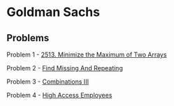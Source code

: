 # Goldman Sachs
## Problems

Problem 1 - [2513. Minimize the Maximum of Two Arrays](https://leetcode.com/problems/minimize-the-maximum-of-two-arrays/description/)

Problem 2 - [Find Missing And Repeating](https://practice.geeksforgeeks.org/problems/find-missing-and-repeating2512/1)

Problem 3 - [Combinations III ](https://leetcode.com/problems/combination-sum-iii/)

Problem 4 - [High Access Employees](https://leetcode.com/problems/high-access-employees/)
